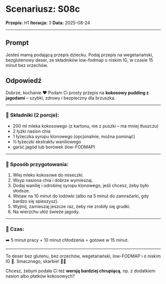﻿# Scenariusz: S08c
**Przepis:** H1
**Iteracja:** 3
**Data:** 2025-08-24

---

## Prompt
Jesteś mamą podającą przepis dziecku. Podaj przepis na wegetariański, bezglutenowy deser, ze składników low-fodmap o niskim IG, w czasie 15 minut bez orzechów.


## Odpowiedź
Dobrze, kochanie ❤️ Podam Ci prosty przepis na **kokosowy pudding z jagodami** – szybki, zdrowy i bezpieczny dla brzuszka.

---

### 🌸 Składniki (2 porcje):

* 200 ml mleka kokosowego (z kartonu, nie z puszki – ma mniej tłuszczu)
* 2 łyżki nasion chia
* 1 łyżeczka syropu klonowego (opcjonalnie, można pominąć)
* ½ łyżeczki ekstraktu waniliowego
* garść jagód lub borówek (low-FODMAP)

---

### 🌸 Sposób przygotowania:

1. Wlej mleko kokosowe do miseczki.
2. Wsyp nasiona chia i dobrze wymieszaj.
3. Dodaj wanilię i odrobinę syropu klonowego, jeśli chcesz, żeby było słodsze.
4. Wstaw na 10 minut do lodówki (albo na 5 minut do zamrażarki, gdy bardzo się spieszysz).
5. Wyjmij, zamieszaj jeszcze raz, żeby nie zrobiły się grudki.
6. Na wierzchu ułóż świeże jagody.

---

### 🌸 Czas:

➡️ 5 minut pracy + 10 minut chłodzenia = gotowe w 15 minut.

---

To deser bez glutenu, bez orzechów, wegetariański, low-FODMAP i o niskim IG 🌿.
Smacznego, skarbie! 🥄💙

Chcesz, żebym podała Ci też **wersję bardziej chrupiącą**, np. z dodatkiem nasion albo płatków kokosowych?
